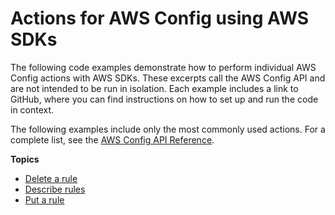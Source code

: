 # Actions for AWS Config using AWS SDKs<a name="service_code_examples_actions"></a>

The following code examples demonstrate how to perform individual AWS Config actions with AWS SDKs\. These excerpts call the AWS Config API and are not intended to be run in isolation\. Each example includes a link to GitHub, where you can find instructions on how to set up and run the code in context\.

 The following examples include only the most commonly used actions\. For a complete list, see the [AWS Config API Reference](https://docs.aws.amazon.com/config/latest/APIReference/Welcome.html)\. 

**Topics**
+ [Delete a rule](example_config-service_DeleteConfigRule_section.md)
+ [Describe rules](example_config-service_DescribeConfigRules_section.md)
+ [Put a rule](example_config-service_PutConfigRule_section.md)